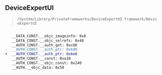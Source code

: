 ## DeviceExpertUI

> `/System/Library/PrivateFrameworks/DeviceExpertUI.framework/DeviceExpertUI`

```diff

   __DATA_CONST.__objc_imageinfo: 0x8
   __DATA_CONST.__objc_selrefs: 0x48
   __AUTH_CONST.__auth_got: 0xc60
-  __AUTH_CONST.__auth_ptr: 0x6d8
+  __AUTH_CONST.__auth_ptr: 0x6e8
   __AUTH_CONST.__const: 0xa10
   __AUTH_CONST.__objc_const: 0x240
   __AUTH.__objc_data: 0x50

```
